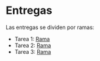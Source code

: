 # Entregas
Las entregas se dividen por ramas:
- Tarea 1: [Rama](https://github.com/wzrdd/SistDist-Tareas/tree/tarea1)
- Tarea 2: [Rama](https://github.com/wzrdd/SistDist-Tareas/tree/tarea2)
- Tarea 3: [Rama](https://github.com/wzrdd/SistDist-Tareas/tree/tarea3)
